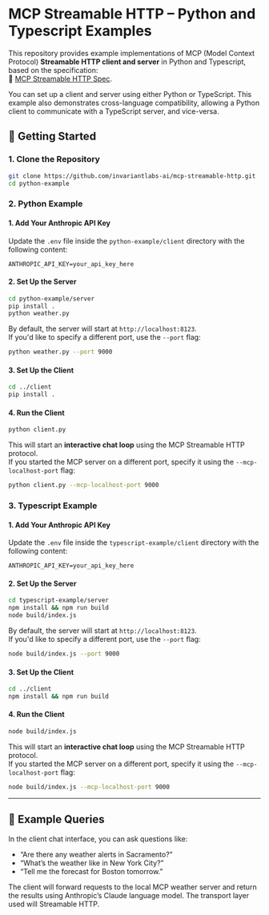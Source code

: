 # MCP Streamable HTTP – Python and Typescript Examples

This repository provides example implementations of MCP (Model Context Protocol) **Streamable HTTP client and server** in Python and Typescript, based on the specification:  
📄 [MCP Streamable HTTP Spec](https://modelcontextprotocol.io/specification/2025-03-26/basic/transports#streamable-http).

You can set up a client and server using either Python or TypeScript. This example also demonstrates cross-language compatibility, allowing a Python client to communicate with a TypeScript server, and vice-versa.

## 🚀 Getting Started

### 1. Clone the Repository

```bash
git clone https://github.com/invariantlabs-ai/mcp-streamable-http.git
cd python-example
```

### 2. Python Example

#### 1. Add Your Anthropic API Key

Update the `.env` file inside the `python-example/client` directory with the following content:

```env
ANTHROPIC_API_KEY=your_api_key_here
```

#### 2. Set Up the Server

```bash
cd python-example/server
pip install .
python weather.py
```

By default, the server will start at `http://localhost:8123`.  
If you'd like to specify a different port, use the `--port` flag:

```bash
python weather.py --port 9000
```

#### 3. Set Up the Client

```bash
cd ../client
pip install .
```

#### 4. Run the Client

```bash
python client.py
```

This will start an **interactive chat loop** using the MCP Streamable HTTP protocol.  
If you started the MCP server on a different port, specify it using the `--mcp-localhost-port` flag:

```bash
python client.py --mcp-localhost-port 9000
```

### 3. Typescript Example

#### 1. Add Your Anthropic API Key

Update the `.env` file inside the `typescript-example/client` directory with the following content:

```env
ANTHROPIC_API_KEY=your_api_key_here
```

#### 2. Set Up the Server

```bash
cd typescript-example/server
npm install && npm run build
node build/index.js
```

By default, the server will start at `http://localhost:8123`.  
If you'd like to specify a different port, use the `--port` flag:

```bash
node build/index.js --port 9000
```

#### 3. Set Up the Client

```bash
cd ../client
npm install && npm run build
```

#### 4. Run the Client

```bash
node build/index.js
```

This will start an **interactive chat loop** using the MCP Streamable HTTP protocol.  
If you started the MCP server on a different port, specify it using the `--mcp-localhost-port` flag:

```bash
node build/index.js --mcp-localhost-port 9000
```

---

## 💬 Example Queries

In the client chat interface, you can ask questions like:

- “Are there any weather alerts in Sacramento?”
- “What’s the weather like in New York City?”
- “Tell me the forecast for Boston tomorrow.”

The client will forward requests to the local MCP weather server and return the results using Anthropic’s Claude language model. The transport layer used will Streamable HTTP.
